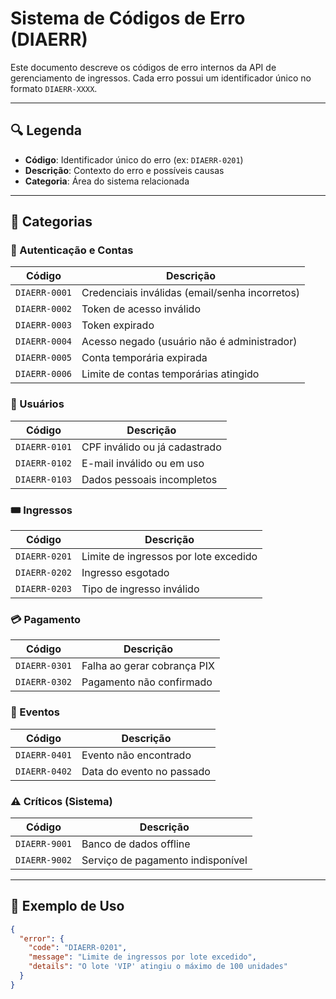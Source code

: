 # Sistema de Códigos de Erro (DIAERR)

Este documento descreve os códigos de erro internos da API de gerenciamento de ingressos. Cada erro possui um identificador único no formato `DIAERR-XXXX`.

---

## 🔍 Legenda
- **Código**: Identificador único do erro (ex: `DIAERR-0201`)
- **Descrição**: Contexto do erro e possíveis causas
- **Categoria**: Área do sistema relacionada

---

## 📂 Categorias

### 🔐 Autenticação e Contas
| Código        | Descrição                                      |
| ------------- | ---------------------------------------------- |
| `DIAERR-0001` | Credenciais inválidas (email/senha incorretos) |
| `DIAERR-0002` | Token de acesso inválido                       |
| `DIAERR-0003` | Token expirado                                 |
| `DIAERR-0004` | Acesso negado (usuário não é administrador)    |
| `DIAERR-0005` | Conta temporária expirada                      |
| `DIAERR-0006` | Limite de contas temporárias atingido          |

### 👥 Usuários
| Código        | Descrição                     |
| ------------- | ----------------------------- |
| `DIAERR-0101` | CPF inválido ou já cadastrado |
| `DIAERR-0102` | E-mail inválido ou em uso     |
| `DIAERR-0103` | Dados pessoais incompletos    |

### 🎟️ Ingressos
| Código        | Descrição                             |
| ------------- | ------------------------------------- |
| `DIAERR-0201` | Limite de ingressos por lote excedido |
| `DIAERR-0202` | Ingresso esgotado                     |
| `DIAERR-0203` | Tipo de ingresso inválido             |

### 💳 Pagamento
| Código        | Descrição                   |
| ------------- | --------------------------- |
| `DIAERR-0301` | Falha ao gerar cobrança PIX |
| `DIAERR-0302` | Pagamento não confirmado    |

### 🎤 Eventos
| Código        | Descrição                 |
| ------------- | ------------------------- |
| `DIAERR-0401` | Evento não encontrado     |
| `DIAERR-0402` | Data do evento no passado |

### ⚠️ Críticos (Sistema)
| Código        | Descrição                         |
| ------------- | --------------------------------- |
| `DIAERR-9001` | Banco de dados offline            |
| `DIAERR-9002` | Serviço de pagamento indisponível |

---

## 📌 Exemplo de Uso
```json
{
  "error": {
    "code": "DIAERR-0201",
    "message": "Limite de ingressos por lote excedido",
    "details": "O lote 'VIP' atingiu o máximo de 100 unidades"
  }
}